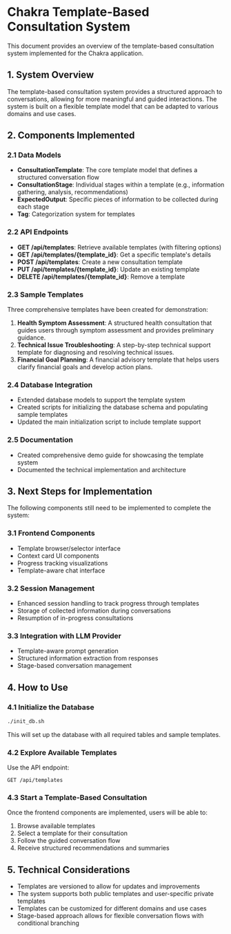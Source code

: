 # Chakra Template-Based Consultation System

This document provides an overview of the template-based consultation system implemented for the Chakra application.

## 1. System Overview

The template-based consultation system provides a structured approach to conversations, allowing for more meaningful and guided interactions. The system is built on a flexible template model that can be adapted to various domains and use cases.

## 2. Components Implemented

### 2.1 Data Models

- **ConsultationTemplate**: The core template model that defines a structured conversation flow
- **ConsultationStage**: Individual stages within a template (e.g., information gathering, analysis, recommendations)
- **ExpectedOutput**: Specific pieces of information to be collected during each stage
- **Tag**: Categorization system for templates

### 2.2 API Endpoints

- **GET /api/templates**: Retrieve available templates (with filtering options)
- **GET /api/templates/{template_id}**: Get a specific template's details
- **POST /api/templates**: Create a new consultation template
- **PUT /api/templates/{template_id}**: Update an existing template
- **DELETE /api/templates/{template_id}**: Remove a template

### 2.3 Sample Templates

Three comprehensive templates have been created for demonstration:

1. **Health Symptom Assessment**: A structured health consultation that guides users through symptom assessment and provides preliminary guidance.
2. **Technical Issue Troubleshooting**: A step-by-step technical support template for diagnosing and resolving technical issues.
3. **Financial Goal Planning**: A financial advisory template that helps users clarify financial goals and develop action plans.

### 2.4 Database Integration

- Extended database models to support the template system
- Created scripts for initializing the database schema and populating sample templates
- Updated the main initialization script to include template support

### 2.5 Documentation

- Created comprehensive demo guide for showcasing the template system
- Documented the technical implementation and architecture

## 3. Next Steps for Implementation

The following components still need to be implemented to complete the system:

### 3.1 Frontend Components

- Template browser/selector interface
- Context card UI components
- Progress tracking visualizations
- Template-aware chat interface

### 3.2 Session Management

- Enhanced session handling to track progress through templates
- Storage of collected information during conversations
- Resumption of in-progress consultations

### 3.3 Integration with LLM Provider

- Template-aware prompt generation
- Structured information extraction from responses
- Stage-based conversation management

## 4. How to Use

### 4.1 Initialize the Database

```bash
./init_db.sh
```

This will set up the database with all required tables and sample templates.

### 4.2 Explore Available Templates

Use the API endpoint:
```
GET /api/templates
```

### 4.3 Start a Template-Based Consultation

Once the frontend components are implemented, users will be able to:
1. Browse available templates
2. Select a template for their consultation
3. Follow the guided conversation flow
4. Receive structured recommendations and summaries

## 5. Technical Considerations

- Templates are versioned to allow for updates and improvements
- The system supports both public templates and user-specific private templates
- Templates can be customized for different domains and use cases
- Stage-based approach allows for flexible conversation flows with conditional branching